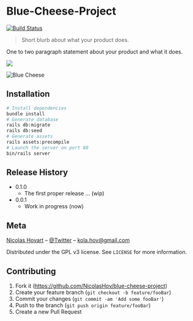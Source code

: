 # Blue-Cheese-Project
[![Build Status](https://travis-ci.org/NicolasHov/passtech.svg?branch=master)](https://travis-ci.org/NicolasHov/passtech)

> Short blurb about what your product does.

One to two paragraph statement about your product and what it does.

![](header.png)

![Blue Cheese](https://raw.githubusercontent.com/NicolasHov/blue-cheese-project/master/public/assets/blue_cheese_1-6efb02c67ce4255a362de22bab88387d065e33b86bc7c2f5781d58e5d840c7bc.jpg)

<!--
## Configuration

* Ruby version
* Rails version : 5.1.2
* System dependencies
* Configuration
* Database creation
* Database initialization
-->

## Installation

```sh
# Install dependencies
bundle install
# Generate database
rails db:migrate
rails db:seed
# Generate assets
rails assets:precompile
# Launch the server on port 80
bin/rails server
```

<!--
## Usage example

A few motivating and useful examples of how your product can be used. Spice this up with code blocks and potentially more screenshots.

_For more examples and usage, please refer to the [Wiki](https://github.com/NicolasHov/blue-cheese-project/wiki)._
-->

## Release History
* 0.1.0
    * The first proper release ... (wip)
* 0.0.1
    * Work in progress (now)

## Meta

[Nicolas Hovart](https://github.com/NicolasHov/) – [@Twitter](https://twitter.com/Kola_Hov) – kola.hov@gmail.com

Distributed under the GPL v3 license. See `LICENSE` for more information.

## Contributing

1. Fork it (<https://github.com/NicolasHov/blue-cheese-project>)
2. Create your feature branch (`git checkout -b feature/fooBar`)
3. Commit your changes (`git commit -am 'Add some fooBar'`)
4. Push to the branch (`git push origin feature/fooBar`)
5. Create a new Pull Request
